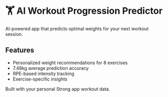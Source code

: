 # 🏋️ AI Workout Progression Predictor

AI-powered app that predicts optimal weights for your next workout session.

## Features
- Personalized weight recommendations for 8 exercises
- 7.48kg average prediction accuracy
- RPE-based intensity tracking
- Exercise-specific insights

Built with your personal Strong app workout data.
